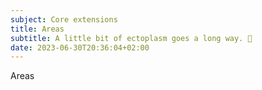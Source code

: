 ```yaml
---
subject: Core extensions
title: Areas
subtitle: A little bit of ectoplasm goes a long way. 🧪
date: 2023-06-30T20:36:04+02:00
---
```


Areas

